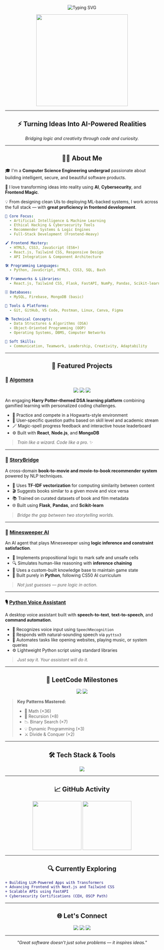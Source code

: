 <!-- ✨ Animated Hero Section -->
<p align="center">
  <img src="https://readme-typing-svg.demolab.com?font=Fira+Code&size=28&pause=1000&color=00F7FF&center=true&vCenter=true&width=800&lines=Hey%20I'm%20Chinmay%20Vuppu!;CSE%20Student%20%7C%20AI%20+%20Cybersecurity%20Explorer;Welcome%20to%20my%20Dev%20Realm!%20%F0%9F%9A%80" alt="Typing SVG" />
</p>

<p align="center">
  <img src="https://media.tenor.com/qJ5evVs-_uUAAAAC/coding.gif" width="300" />
</p>

---

<h2 align="center">⚡ Turning Ideas Into AI-Powered Realities</h2>
<p align="center"><em>Bridging logic and creativity through code and curiosity.</em></p>

---

<h2 align="center">👨‍💻 About Me</h2>

🎓 I'm a **Computer Science Engineering undergrad** passionate about building intelligent, secure, and beautiful software products.

🧠 I love transforming ideas into reality using **AI**, **Cybersecurity**, and **Frontend Magic**.

💡 From designing clean UIs to deploying ML-backed systems, I work across the full stack — with **great proficiency in frontend development**.

```yaml
💼 Core Focus:
  - Artificial Intelligence & Machine Learning
  - Ethical Hacking & Cybersecurity Tools
  - Recommender Systems & Logic Engines
  - Full-Stack Development (Frontend-Heavy)

🖌️ Frontend Mastery:
  - HTML5, CSS3, JavaScript (ES6+)
  - React.js, Tailwind CSS, Responsive Design
  - API Integration & Component Architecture

🛠️ Programming Languages:
  - Python, JavaScript, HTML5, CSS3, SQL, Bash

🛠️ Frameworks & Libraries:
  - React.js, Tailwind CSS, Flask, FastAPI, NumPy, Pandas, Scikit-learn

🗄️ Databases:
  - MySQL, Firebase, MongoDB (basic)

🧰 Tools & Platforms:
  - Git, GitHub, VS Code, Postman, Linux, Canva, Figma

📚 Technical Concepts:
  - Data Structures & Algorithms (DSA)
  - Object-Oriented Programming (OOP)
  - Operating Systems, DBMS, Computer Networks

💬 Soft Skills:
  - Communication, Teamwork, Leadership, Creativity, Adaptability
```

---

<h2 align="center">🚀 Featured Projects</h2>

### 🔮 [Algomora](https://github.com/Dumbledore-s-Army-DA/Algomora)

<p align="center">
  <img src="https://img.shields.io/badge/Theme-Hogwarts_Based-brightgreen?style=for-the-badge&logo=magic-the-gathering&logoColor=white"/>
  <img src="https://img.shields.io/badge/DSA-Mastery-orange?style=for-the-badge&logo=leetcode&logoColor=white"/>
  <img src="https://img.shields.io/badge/Mode-Practice_+_Competition-blueviolet?style=for-the-badge"/>
</p>

An engaging **Harry Potter–themed DSA learning platform** combining gamified learning with personalized coding challenges.

- 🧙 Practice and compete in a Hogwarts-style environment  
- 🧠 User-specific question paths based on skill level and academic stream  
- 🪄 Magic-spell progress feedback and interactive house leaderboard  
- ⚙️ Built with **React**, **Node.js**, and **MongoDB**

> _Train like a wizard. Code like a pro._ ✨

---

### 🌉 [StoryBridge](https://github.com/RhiyaBhat/StoryBridge)

A cross-domain **book-to-movie and movie-to-book recommender system** powered by NLP techniques.

- 🧠 Uses **TF-IDF vectorization** for computing similarity between content  
- 🎬 Suggests books similar to a given movie and vice versa  
- 📚 Trained on curated datasets of book and film metadata  
- 🌐 Built using **Flask**, **Pandas**, and **Scikit-learn**

> _Bridge the gap between two storytelling worlds._

---

### 🧠 [Minesweeper AI](https://github.com/Chin-may02/MINESWEEPERAI)

An AI agent that plays Minesweeper using **logic inference and constraint satisfaction**.

- 🧩 Implements propositional logic to mark safe and unsafe cells  
- 🔍 Simulates human-like reasoning with **inference chaining**  
- 🧠 Uses a custom-built knowledge base to maintain game state  
- 🐍 Built purely in **Python**, following CS50 AI curriculum

> _Not just guesses — pure logic in action._

---

### 🎙️ [Python Voice Assistant](https://github.com/Chin-may02/Python-Voice-Assistant-Suryanshsk)

A desktop voice assistant built with **speech-to-text**, **text-to-speech**, and **command automation**.

- 🎤 Recognizes voice input using `SpeechRecognition`  
- 📢 Responds with natural-sounding speech via `pyttsx3`  
- 🧰 Automates tasks like opening websites, playing music, or system queries  
- ⚙️ Lightweight Python script using standard libraries

> _Just say it. Your assistant will do it._

---

<h2 align="center">🔢 LeetCode Milestones</h2>

<p align="center">
  <img src="https://img.shields.io/badge/LeetCode-68+_Python_Solves-yellow?style=for-the-badge&logo=leetcode&logoColor=black" />
  <img src="https://img.shields.io/badge/50_Day_Streak🔥-blue?style=for-the-badge&logo=leetcode&logoColor=white" />
</p>

> **Key Patterns Mastered:**
> - 🧮 Math (×36)
> - 🔁 Recursion (×8)
> - 📉 Binary Search (×7)
> - 💡 Dynamic Programming (×3)
> - ⚔️ Divide & Conquer (×2)

---

<h2 align="center">🛠️ Tech Stack & Tools</h2>

<p align="center">
  <img src="https://skillicons.dev/icons?i=html,css,js,react,tailwind,python,flask,fastapi,scikit-learn,tensorflow,git,github,postman,vscode,linux" />
</p>

---

<h2 align="center">📈 GitHub Activity</h2>

<p align="center">
  <img src="https://github-readme-stats.vercel.app/api?username=Chin-may02&theme=tokyonight&show_icons=true&count_private=true&hide=issues" height="160px"/>
  <img src="https://github-readme-stats.vercel.app/api/top-langs/?username=Chin-may02&layout=compact&theme=tokyonight" height="160px"/>
</p>

---

<h2 align="center">🔍 Currently Exploring</h2>

```diff
+ Building LLM-Powered Apps with Transformers
+ Advancing Frontend with Next.js and Tailwind CSS
+ Scalable APIs using FastAPI
+ Cybersecurity Certifications (CEH, OSCP Path)
```

---

<h2 align="center">🌐 Let's Connect</h2>

<p align="center">
  <a href="mailto:chinmayvuppu@gmail.com"><img src="https://img.shields.io/badge/Gmail-D14836?style=for-the-badge&logo=gmail&logoColor=white"/></a>
  <a href="https://www.linkedin.com/in/vuppu-chinmay/"><img src="https://img.shields.io/badge/LinkedIn-0A66C2?style=for-the-badge&logo=linkedin&logoColor=white"/></a>
  <a href="https://github.com/Chin-may02"><img src="https://img.shields.io/badge/GitHub-181717?style=for-the-badge&logo=github&logoColor=white"/></a>
</p>

---

<p align="center"><em>"Great software doesn’t just solve problems — it inspires ideas."</em></p>
